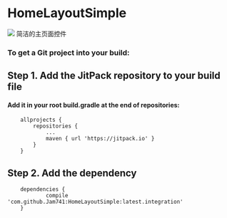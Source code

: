# HomeLayoutSimple
[![](https://jitpack.io/v/Jam741/HomeLayoutSimple.svg)](https://jitpack.io/#Jam741/HomeLayoutSimple)
简洁的主页面控件
### To get a Git project into your build:
## Step 1. Add the JitPack repository to your build file
#### Add it in your root build.gradle at the end of repositories:
```
	allprojects {
		repositories {
			...
			maven { url 'https://jitpack.io' }
		}
	}
```

## Step 2. Add the dependency
```
	dependencies {
	        compile 'com.github.Jam741:HomeLayoutSimple:latest.integration'
	}
```
